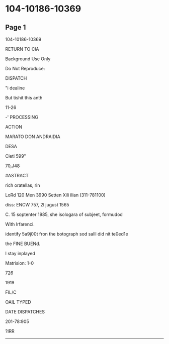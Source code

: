 # 104-10186-10369

## Page 1

104-10186-10369

RETURN TO CIA

Background Use Only

Do Not Reproduce:

DISPATCH

"i dealine

But tishit this anth

11-26

-' PROCESSING

ACTION

MARATO DON ANDRAIDIA

DESA

Cieti 599"

70,J48

#ASTRACT

rich oratellas, rin

LoRd 120 Men 3990 Setten Xili ilian (311-781100)

diss: ENCW 757, 2l jugust 1565

C. 15 soptenter 1985, she isologara of subjeet, formudod

With Irfarenci.

identify 5a9j00t fron the botograph sod salll did nit te0ed1e

the FINE BUENd.

I stay inplayed

Matrision: 1-0

726

1919

FIL/C

OAIL TYPED

DATE DISPATCHES

201-78:905

?IRR

---

